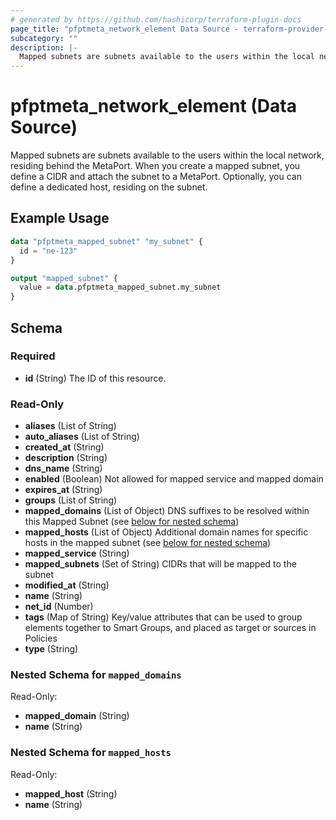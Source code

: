 ```yaml
---
# generated by https://github.com/hashicorp/terraform-plugin-docs
page_title: "pfptmeta_network_element Data Source - terraform-provider-pfptmeta"
subcategory: ""
description: |-
  Mapped subnets are subnets available to the users within the local network, residing behind the MetaPort. When you create a mapped subnet, you define a CIDR and attach the subnet to a MetaPort. Optionally, you can define a dedicated host, residing on the subnet.
---
```


# pfptmeta_network_element (Data Source)

Mapped subnets are subnets available to the users within the local network, residing behind the MetaPort. When you create a mapped subnet, you define a CIDR and attach the subnet to a MetaPort. Optionally, you can define a dedicated host, residing on the subnet.

## Example Usage

```terraform
data "pfptmeta_mapped_subnet" "my_subnet" {
  id = "ne-123"
}

output "mapped_subnet" {
  value = data.pfptmeta_mapped_subnet.my_subnet
}
```

<!-- schema generated by tfplugindocs -->
## Schema

### Required

- **id** (String) The ID of this resource.

### Read-Only

- **aliases** (List of String)
- **auto_aliases** (List of String)
- **created_at** (String)
- **description** (String)
- **dns_name** (String)
- **enabled** (Boolean) Not allowed for mapped service and mapped domain
- **expires_at** (String)
- **groups** (List of String)
- **mapped_domains** (List of Object) DNS suffixes to be resolved within this Mapped Subnet (see [below for nested schema](#nestedatt--mapped_domains))
- **mapped_hosts** (List of Object) Additional domain names for specific hosts in the mapped subnet (see [below for nested schema](#nestedatt--mapped_hosts))
- **mapped_service** (String)
- **mapped_subnets** (Set of String) CIDRs that will be mapped to the subnet
- **modified_at** (String)
- **name** (String)
- **net_id** (Number)
- **tags** (Map of String) Key/value attributes that can be used to group elements together to Smart Groups, and placed as target or sources in Policies
- **type** (String)

<a id="nestedatt--mapped_domains"></a>
### Nested Schema for `mapped_domains`

Read-Only:

- **mapped_domain** (String)
- **name** (String)


<a id="nestedatt--mapped_hosts"></a>
### Nested Schema for `mapped_hosts`

Read-Only:

- **mapped_host** (String)
- **name** (String)



